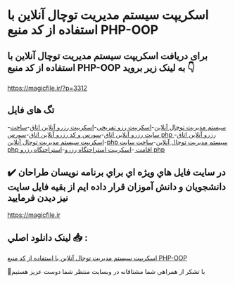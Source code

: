# اسکریپت سیستم مدیریت توچال آنلاین با استفاده از کد منبع PHP-OOP

## برای دریافت اسکریپت سیستم مدیریت توچال آنلاین با استفاده از کد منبع PHP-OOP به لینک زیر بروید 👇

https://magicfile.ir/?p=3312

## تگ های فایل

-[سیستم مدیریت توچال آنلاین](https://magicfile.ir/product/%d8%a7%d8%b3%da%a9%d8%b1%db%8c%d9%be%d8%aa%d8%b3%db%8c%d8%b3%d8%aa%d9%85-%d9%85%d8%af%db%8c%d8%b1%db%8c%d8%aa-%d8%aa%d9%88%da%86%d8%a7%d9%84-%d8%a2%d9%86%d9%84%d8%a7%db%8c%d9%86-php-oop/)-[اسکریپت رزو تفریحی](https://magicfile.ir/product/%d8%a7%d8%b3%da%a9%d8%b1%db%8c%d9%be%d8%aa%d8%b3%db%8c%d8%b3%d8%aa%d9%85-%d9%85%d8%af%db%8c%d8%b1%db%8c%d8%aa-%d8%aa%d9%88%da%86%d8%a7%d9%84-%d8%a2%d9%86%d9%84%d8%a7%db%8c%d9%86-php-oop/)-[اسکریپت رزرو آنلاین اتاق](https://magicfile.ir/product/%d8%a7%d8%b3%da%a9%d8%b1%db%8c%d9%be%d8%aa%d8%b3%db%8c%d8%b3%d8%aa%d9%85-%d9%85%d8%af%db%8c%d8%b1%db%8c%d8%aa-%d8%aa%d9%88%da%86%d8%a7%d9%84-%d8%a2%d9%86%d9%84%d8%a7%db%8c%d9%86-php-oop/)-[ساخت سایت رزرو آنلاین اتاق](https://magicfile.ir/product/%d8%a7%d8%b3%da%a9%d8%b1%db%8c%d9%be%d8%aa%d8%b3%db%8c%d8%b3%d8%aa%d9%85-%d9%85%d8%af%db%8c%d8%b1%db%8c%d8%aa-%d8%aa%d9%88%da%86%d8%a7%d9%84-%d8%a2%d9%86%d9%84%d8%a7%db%8c%d9%86-php-oop/)-[سورس و کد رزرو آنلاین اتاق](https://magicfile.ir/product/%d8%a7%d8%b3%da%a9%d8%b1%db%8c%d9%be%d8%aa%d8%b3%db%8c%d8%b3%d8%aa%d9%85-%d9%85%d8%af%db%8c%d8%b1%db%8c%d8%aa-%d8%aa%d9%88%da%86%d8%a7%d9%84-%d8%a2%d9%86%d9%84%d8%a7%db%8c%d9%86-php-oop/)-[سورس php رزرو آنلاین اتاق](https://magicfile.ir/product/%d8%a7%d8%b3%da%a9%d8%b1%db%8c%d9%be%d8%aa%d8%b3%db%8c%d8%b3%d8%aa%d9%85-%d9%85%d8%af%db%8c%d8%b1%db%8c%d8%aa-%d8%aa%d9%88%da%86%d8%a7%d9%84-%d8%a2%d9%86%d9%84%d8%a7%db%8c%d9%86-php-oop/)-[اسکریپت سیستم مدیریت توچال آنلاین](https://magicfile.ir/product/%d8%a7%d8%b3%da%a9%d8%b1%db%8c%d9%be%d8%aa%d8%b3%db%8c%d8%b3%d8%aa%d9%85-%d9%85%d8%af%db%8c%d8%b1%db%8c%d8%aa-%d8%aa%d9%88%da%86%d8%a7%d9%84-%d8%a2%d9%86%d9%84%d8%a7%db%8c%d9%86-php-oop/)-[php سیستم مدیریت توچال آنلاین](https://magicfile.ir/product/%d8%a7%d8%b3%da%a9%d8%b1%db%8c%d9%be%d8%aa%d8%b3%db%8c%d8%b3%d8%aa%d9%85-%d9%85%d8%af%db%8c%d8%b1%db%8c%d8%aa-%d8%aa%d9%88%da%86%d8%a7%d9%84-%d8%a2%d9%86%d9%84%d8%a7%db%8c%d9%86-php-oop/)-[ساخت سایت php اقامت ](https://magicfile.ir/product/%d8%a7%d8%b3%da%a9%d8%b1%db%8c%d9%be%d8%aa%d8%b3%db%8c%d8%b3%d8%aa%d9%85-%d9%85%d8%af%db%8c%d8%b1%db%8c%d8%aa-%d8%aa%d9%88%da%86%d8%a7%d9%84-%d8%a2%d9%86%d9%84%d8%a7%db%8c%d9%86-php-oop/)-[اسکریپت استراحتگاه رزرو](https://magicfile.ir/product/%d8%a7%d8%b3%da%a9%d8%b1%db%8c%d9%be%d8%aa%d8%b3%db%8c%d8%b3%d8%aa%d9%85-%d9%85%d8%af%db%8c%d8%b1%db%8c%d8%aa-%d8%aa%d9%88%da%86%d8%a7%d9%84-%d8%a2%d9%86%d9%84%d8%a7%db%8c%d9%86-php-oop/)-[استراحتگاه رزرو php](https://magicfile.ir/product/%d8%a7%d8%b3%da%a9%d8%b1%db%8c%d9%be%d8%aa%d8%b3%db%8c%d8%b3%d8%aa%d9%85-%d9%85%d8%af%db%8c%d8%b1%db%8c%d8%aa-%d8%aa%d9%88%da%86%d8%a7%d9%84-%d8%a2%d9%86%d9%84%d8%a7%db%8c%d9%86-php-oop/)

## ✔️ در سايت فايل هاي ويژه اي براي برنامه نويسان طراحان دانشجويان و دانش آموزان قرار داده ايم از بقيه فايل سايت نيز ديدن فرماييد

https://magicfile.ir


## لينک دانلود اصلي 📥 :

[اسکریپت سیستم مدیریت توچال آنلاین با استفاده از کد منبع PHP-OOP](https://magicfile.ir/product/%d8%a7%d8%b3%da%a9%d8%b1%db%8c%d9%be%d8%aa%d8%b3%db%8c%d8%b3%d8%aa%d9%85-%d9%85%d8%af%db%8c%d8%b1%db%8c%d8%aa-%d8%aa%d9%88%da%86%d8%a7%d9%84-%d8%a2%d9%86%d9%84%d8%a7%db%8c%d9%86-php-oop/) 


🙏با تشکر از همراهي شما مشتاقانه در وبسایت منتظر شما دوست عزیز هستیم

